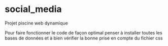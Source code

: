 # social_media
Projet piscine web dynamique 

Pour faire fonctionner le code de façon optimal penser à installer toutes les bases de données et à bien vérifier la bonne prise en compte du fichier css
